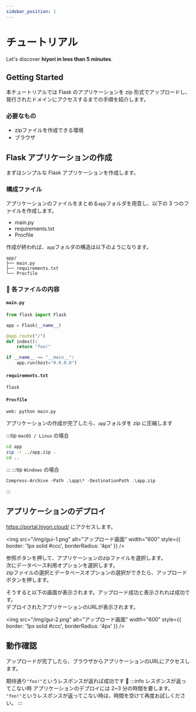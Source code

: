 ```yaml
---
sidebar_position: 1
---
```


# チュートリアル

Let's discover **hiyori in less than 5 minutes**.

## Getting Started

本チュートリアルでは Flask のアプリケーションを zip 形式でアップロードし、発行されたドメインにアクセスするまでの手順を紹介します。

### 必要なもの

- zipファイルを作成できる環境
- ブラウザ

## Flask アプリケーションの作成

まずはシンプルな Flask アプリケーションを作成します。

### 構成ファイル

アプリケーションのファイルをまとめる`app`フォルダを用意し、以下の 3 つのファイルを作成します。

- main.py
- requirements.txt
- Procfile

作成が終われば、`app`フォルダの構造は以下のようになります。

```
app/
├── main.py
├── requirements.txt
└── Procfile
```

### 🧾 各ファイルの内容

#### `main.py`

```python
from flask import Flask

app = Flask(__name__)

@app.route("/")
def index():
    return "foo!"

if __name__ == "__main__":
    app.run(host="0.0.0.0")

```

#### `requirements.txt`

```
flask
```

#### `Procfile`

```
web: python main.py
```

アプリケーションの作成が完了したら、`app`フォルダを zip に圧縮します

:::tip `macOS / Linux` の場合

```bash
cd app
zip -r ../app.zip .
cd ..
```

:::
:::tip `Windows` の場合

```
Compress-Archive -Path .\app\* -DestinationPath .\app.zip
```

:::

## アプリケーションのデプロイ

https://portal.hiyori.cloud/ にアクセスします。

<img 
  src="/img/gui-1.png" 
  alt="アップロード画面" 
  width="600" 
  style={{
    border: '1px solid #ccc',
    borderRadius: '4px'
  }}
/>

参照ボタンを押して、アプリケーションのzipファイルを選択します。  
次にデータベース利用オプションを選択します。  
zipファイルの選択とデータベースオプションの選択ができたら、アップロードボタンを押します。  

そうすると以下の画面が表示されます。アップロード成功と表示されれば成功です。  
デプロイされたアプリケーションのURLが表示されます。  

<img 
  src="/img/gui-2.png" 
  alt="アップロード画面" 
  width="600" 
  style={{
    border: '1px solid #ccc',
    borderRadius: '4px'
  }}
/>

## 動作確認

アップロードが完了したら、ブラウザからアプリケーションのURLにアクセスします。

期待通り`"foo!"`というレスポンスが返れば成功です 🎉
:::info レスポンスが返ってこない時
アプリケーションのデプロイには 2~3 分の時間を要します。<br/>
`"foo!"`というレスポンスが返ってこない時は、時間を空けて再度お試しください。
:::
